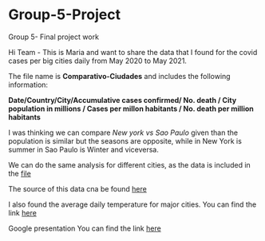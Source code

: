 # Group-5-Project
Group 5- Final project work


Hi Team - This is Maria and want to share the data that I found for the covid cases per big cities daily from May 2020 to May 2021.

The file name is **Comparativo-Ciudades** and includes the following information:

**Date/Country/City/Accumulative cases confirmed/ No. death / City population in millions / Cases per millon habitants / No. death per million habitants**

I was thinking we can compare *New york vs Sao Paulo* given than the population is similar but the seasons are opposite, while in New York is summer in Sao Paulo is Winter and viceversa.

We can do the same analysis for different cities, as the data is included in the [file](https://github.com/archinarula/Group-5-Project/blob/Maria/Comparativo-ciudades.csv)

The source of this data cna be found [here](https://saludata.saludcapital.gov.co/osb/index.php/datos-de-salud/enfermedades-trasmisibles/covid19/)

I also found the average daily temperature for major cities. You can find the link [here](https://www.kaggle.com/sudalairajkumar/daily-temperature-of-major-cities) 


Google presentation
You can find the link [here](https://docs.google.com/presentation/d/1ZVr5sjjc9tDzyN3UlWber7vavX04F2WQ1VslqYYOfDA/edit?usp=sharing)

